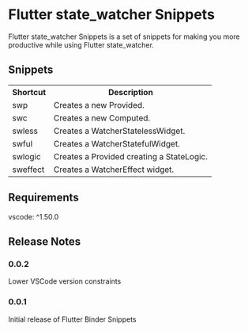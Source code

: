 # Flutter state_watcher Snippets

Flutter state_watcher Snippets is a set of snippets for making you more productive while using Flutter state_watcher.

## Snippets

<table>
  <tbody>
    <tr>
      <th>Shortcut</th>
      <th>Description</th>
    </tr>
    <tr>
      <td>swp</td>
      <td>Creates a new Provided.</td>
    </tr>
    <tr>
      <td>swc</td>
      <td>Creates a new Computed.</td>
    </tr>
    <tr>
      <td>swless</td>
      <td>Creates a WatcherStatelessWidget.</td>
    </tr>
    <tr>
      <td>swful</td>
      <td>Creates a WatcherStatefulWidget.</td>
    </tr>
    <tr>
      <td>swlogic</td>
      <td>Creates a Provided creating a StateLogic.</td>
    </tr>
     <tr>
      <td>sweffect</td>
      <td>Creates a WatcherEffect widget.</td>
    </tr>
  </tbody>
</table>

## Requirements

vscode: ^1.50.0

## Release Notes

### 0.0.2

Lower VSCode version constraints

### 0.0.1

Initial release of Flutter Binder Snippets